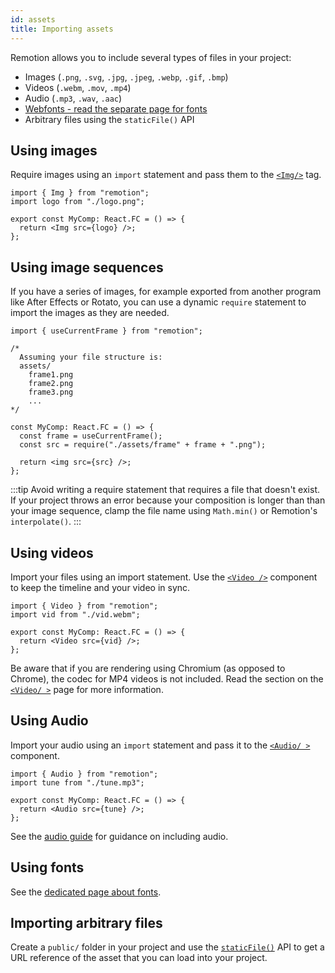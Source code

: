 ```yaml
---
id: assets
title: Importing assets
---
```


Remotion allows you to include several types of files in your project:

- Images (`.png`, `.svg`, `.jpg`, `.jpeg`, `.webp`, `.gif`, `.bmp`)
- Videos (`.webm`, `.mov`, `.mp4`)
- Audio (`.mp3`, `.wav`, `.aac`)
- [Webfonts - read the separate page for fonts](/docs/fonts)
- Arbitrary files using the `staticFile()` API

## Using images

Require images using an `import` statement and pass them to the [`<Img/>`](/docs/img) tag.

```tsx twoslash
import { Img } from "remotion";
import logo from "./logo.png";

export const MyComp: React.FC = () => {
  return <Img src={logo} />;
};
```

## Using image sequences

If you have a series of images, for example exported from another program like After Effects or Rotato, you can use a dynamic `require` statement to import the images as they are needed.

```tsx twoslash
import { useCurrentFrame } from "remotion";

/*
  Assuming your file structure is:
  assets/
    frame1.png
    frame2.png
    frame3.png
    ...
*/

const MyComp: React.FC = () => {
  const frame = useCurrentFrame();
  const src = require("./assets/frame" + frame + ".png");

  return <img src={src} />;
};
```

:::tip
Avoid writing a require statement that requires a file that doesn't exist. If your project throws an error because your composition is longer than than your image sequence, clamp the file name using `Math.min()` or Remotion's `interpolate()`.
:::

## Using videos

Import your files using an import statement. Use the [`<Video />`](/docs/video) component to keep the timeline and your video in sync.

```tsx twoslash
import { Video } from "remotion";
import vid from "./vid.webm";

export const MyComp: React.FC = () => {
  return <Video src={vid} />;
};
```

Be aware that if you are rendering using Chromium (as opposed to Chrome), the codec for MP4 videos is not included. Read the section on the [`<Video/ >`](/docs/video#codec-support) page for more information.

## Using Audio

Import your audio using an `import` statement and pass it to the [`<Audio/ >`](/docs/audio) component.

```tsx twoslash
import { Audio } from "remotion";
import tune from "./tune.mp3";

export const MyComp: React.FC = () => {
  return <Audio src={tune} />;
};
```

See the [audio guide](/docs/using-audio) for guidance on including audio.

## Using fonts

See the [dedicated page about fonts](/docs/fonts).

## Importing arbitrary files

Create a `public/` folder in your project and use the [`staticFile()`](/docs/staticfile) API to get a URL reference of the asset that you can load into your project.
